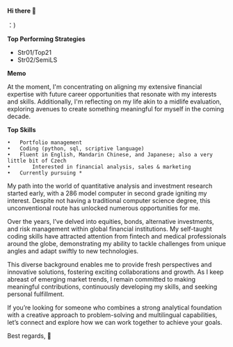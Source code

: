 **Hi there 👋**

：)

**Top Performing Strategies**
- Str01/Top21
- Str02/SemiLS

**Memo**

At the moment, I'm concentrating on aligning my extensive financial expertise with future career opportunities that resonate with my interests and skills. Additionally, I'm reflecting on my life akin to a midlife evaluation, exploring avenues to create something meaningful for myself in the coming decade.

**Top Skills**

	•	Portfolio management
	•	Coding (python, sql, scriptive language)
	•	Fluent in English, Mandarin Chinese, and Japanese; also a very little bit of Czech 
	•       Interested in financial analysis, sales & marketing
 	•	Currently pursuing *
  

My path into the world of quantitative analysis and investment research started early, with a 286 model computer in second grade igniting my interest. Despite not having a traditional computer science degree, this unconventional route has unlocked numerous opportunities for me.

Over the years, I’ve delved into equities, bonds, alternative investments, and risk management within global financial institutions. My self-taught coding skills have attracted attention from fintech and medical professionals around the globe, demonstrating my ability to tackle challenges from unique angles and adapt swiftly to new technologies.

This diverse background enables me to provide fresh perspectives and innovative solutions, fostering exciting collaborations and growth. As I keep abreast of emerging market trends, I remain committed to making meaningful contributions, continuously developing my skills, and seeking personal fulfillment.

If you’re looking for someone who combines a strong analytical foundation with a creative approach to problem-solving and multilingual capabilities, let’s connect and explore how we can work together to achieve your goals.


Best regards,
🥳
